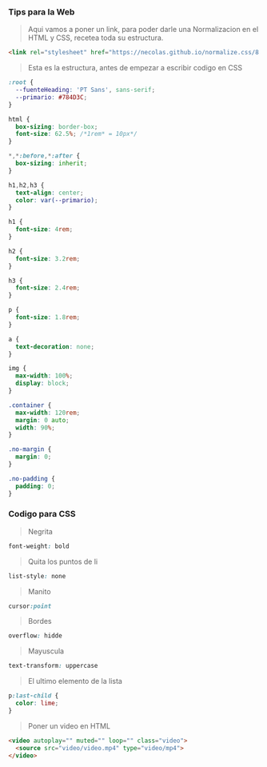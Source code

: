 
### Tips para la Web

> Aqui vamos a poner un link, para poder darle una Normalizacion en el HTML y CSS, recetea toda su estructura.

```HTML
<link rel="stylesheet" href="https://necolas.github.io/normalize.css/8.0.0/normalize.css">
```

> Esta es la estructura, antes de empezar a escribir codigo en CSS


```CSS
:root {
  --fuenteHeading: 'PT Sans', sans-serif;
  --primario: #784D3C;
}

html {
  box-sizing: border-box;
  font-size: 62.5%; /*1rem* = 10px*/
}

*,*:before,*:after {
  box-sizing: inherit;
}

h1,h2,h3 {
  text-align: center;
  color: var(--primario);
}

h1 {
  font-size: 4rem;
}

h2 {
  font-size: 3.2rem;
}

h3 {
  font-size: 2.4rem;
}

p {
  font-size: 1.8rem;
}

a {
  text-decoration: none;
}

img {
  max-width: 100%;
  display: block;
}

.container {
  max-width: 120rem;
  margin: 0 auto;
  width: 90%;
}

.no-margin {
  margin: 0;
}

.no-padding {
  padding: 0;
}

```
### Codigo para CSS

> Negrita

```CSS
font-weight: bold
```
> Quita los puntos de li

```CSS
list-style: none
```

> Manito

```CSS
cursor:point 
```

> Bordes

```CSS
overflow: hidde
```

> Mayuscula

```CSS
text-transform: uppercase
```

> El ultimo elemento de la lista

```CSS
p:last-child {
  color: lime;
}
```
> Poner un video en HTML

```HTML
<video autoplay="" muted="" loop="" class="video">
  <source src="video/video.mp4" type="video/mp4">
</video>
```